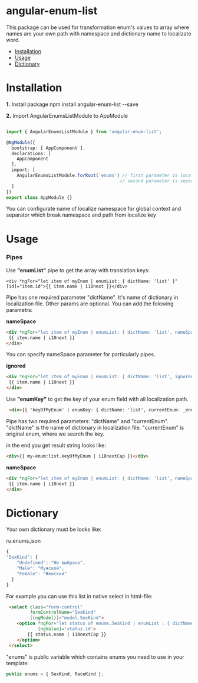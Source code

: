 # angular-enum-list

This package can be used for transformation enum's values to array where names are your own path with namespace and dictionary name to localizate word.



 - [Installation](#installation)
 - [Usage](#usage)
 - [Dictionary](#dictionary)
 
 
# Installation

**1.** Install package
    npm install angular-enum-list --save
    

**2.** Import AngularEnumsListModule to AppModule

```typescript

import { AngularEnumsListModule } from 'angular-enum-list';

@NgModule({
  bootstrap: [ AppComponent ],
  declarations: [   
    AppComponent
  ],
  import: [
    AngularEnumsListModule.forRoot('enums') // first parameter is localization namespace name,
                                           // second parameter is separator, default ':'
  ]
})
export class AppModule {}

```

You can configurate name of localize namespace for global context and separator which break namespace and path from localize key



# Usage

### Pipes

Use **"enumList"** pipe to get the array with translation keys:

    <div *ngFor="let item of myEnum | enumList: { dictName: 'list' }" [id]="item.id">{{ item.name | i18next }}</div>
    
Pipe has one required parameter "dictName". It's name of dictionary in localization file.
Other params are optional. You can add the folowing parametrs:

**nameSpace**
```html
<div *ngFor="let item of myEnum | enumList: { dictName: 'list', nameSpace: 'my-favorite-enums' }" [id]="item.id">
 {{ item.name | i18next }}
</div>
```

You can specify nameSpace parameter for particularly pipes.

**ignored**
```html
<div *ngFor="let item of myEnum | enumList: { dictName: 'list', ignored: ['Unknown', 'Undefined'] }" [id]="item.id">
 {{ item.name | i18next }}
</div>
```

Use **"enumKey"** to get the key of your enum field with all localization path.

```html
 <div>{{ 'keyOfMyEnum' | enumKey: { dictName: 'list', currentEnum: _enums.myEnum, nameSpace: "my-enums"} | i18nextCap}}</div>
```

Pipe has  two required parameters: "dictName" and "currentEnum".
"dictName" is the name of dictionary in localization file.
"currentEnum" is original enum, where we search the key.

in the end you get result string looks like:
```html
<div>{{ my-enum:list.keyOfMyEnum | i18nextCap }}</div>
```


**nameSpace**
```html
<div *ngFor="let item of myEnum | enumList: { dictName: 'list', nameSpace: 'my-favorite-enums' }" [id]="item.id">
 {{ item.name | i18next }}
</div>
```


# Dictionary

Your own dictionary must be looks like:

ru.enums.json

```typescript
{
"SexKind": {
    "Undefined": "Не выбрано",
    "Male": "Мужской",
    "Female": "Женский"
  }
}
```
 
 For example you can use this list in native select in html-file:
```html
 <select class="form-control" 
         formControlName="SexKind" 
         [(ngModel)]="model.SexKind">
    <option *ngFor='let status of enums.SexKind | enumList : { dictName: "SexKind" }'
            [ngValue]='status.id'>
        {{ status.name | i18nextCap }}
    </option>
 </select>
```
"enums" is public variable which contains enums you need to use in your template:

```typescript 
public enums = { SexKind, RaceKind };
```
